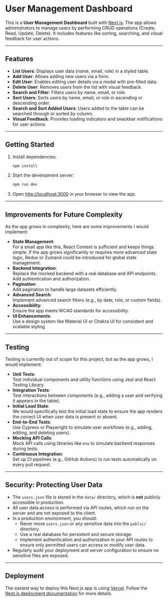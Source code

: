 # User Management Dashboard

This is a **User Management Dashboard** built with [Next.js](https://nextjs.org). The app allows administrators to manage users by performing CRUD operations (Create, Read, Update, Delete). It includes features like sorting, searching, and visual feedback for user actions.

---

## Features

- **List Users**: Displays user data (name, email, role) in a styled table.
- **Add User**: Allows adding new users via a form.
- **Edit User**: Enables editing user details via a modal with pre-filled data.
- **Delete User**: Removes users from the list with visual feedback.
- **Search and Filter**: Filters users by name, email, or role.
- **Sort Users**: Sorts users by name, email, or role in ascending or descending order.
- **Search and Sort Added Users**: Users added to the table can be searched through or sorted by column.
- **Visual Feedback**: Provides loading indicators and snackbar notifications for user actions.

---

## Getting Started

1. Install dependencies:
   ```bash
   npm install
   ```

2. Start the development server:
   ```bash
   npm run dev
   ```

3. Open [http://localhost:3000](http://localhost:3000) in your browser to view the app.

---

## Improvements for Future Complexity

As the app grows in complexity, here are some improvements I would implement:

- **State Management**:  
  For a small app like this, React Context is sufficient and keeps things simple. If the app grows significantly or requires more advanced state logic, Redux or Zustand could be introduced for global state management.
- **Backend Integration**:  
  Replace the mocked backend with a real database and API endpoints. Add authentication and authorization.
- **Pagination**:  
  Add pagination to handle large datasets efficiently.
- **Advanced Search**:  
  Implement advanced search filters (e.g., by date, role, or custom fields).
- **Accessibility**:  
  Ensure the app meets WCAG standards for accessibility.
- **UI Enhancements**:  
  Use a design system like Material UI or Chakra UI for consistent and scalable styling.

---

## Testing

Testing is currently out of scope for this project, but as the app grows, I would implement:

- **Unit Tests**:  
  Test individual components and utility functions using Jest and React Testing Library.
- **Integration Tests**:  
  Test interactions between components (e.g., adding a user and verifying it appears in the table).
- **Initial Load State**:  
  We would specifically test the initial load state to ensure the app renders the correct UI when user data is present or absent.
- **End-to-End Tests**:  
  Use Cypress or Playwright to simulate user workflows (e.g., adding, editing, and deleting users).
- **Mocking API Calls**:  
  Mock API calls using libraries like `msw` to simulate backend responses during tests.
- **Continuous Integration**:  
  Set up CI pipelines (e.g., GitHub Actions) to run tests automatically on every pull request.

---

## Security: Protecting User Data

- The `users.json` file is stored in the `data/` directory, which is **not** publicly accessible in production.
- All user data access is performed via API routes, which run on the server and are not exposed to the client.
- In a production environment, you should:
  - Never move `users.json` or any sensitive data into the `public/` directory.
  - Use a real database for persistent and secure storage.
  - Implement authentication and authorization in your API routes to ensure only permitted users can access or modify user data.
- Regularly audit your deployment and server configuration to ensure no sensitive files are exposed.

---

## Deployment

The easiest way to deploy this Next.js app is using [Vercel](https://vercel.com). Follow the [Next.js deployment documentation](https://nextjs.org/docs/app/building-your-application/deploying) for more details.